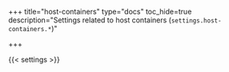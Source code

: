 +++
title="host-containers"
type="docs"
toc_hide=true
description="Settings related to host containers (`settings.host-containers.*`)"

+++

{{< settings >}}
